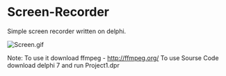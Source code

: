 # Screen-Recorder
Simple screen recorder written on delphi.

![Screen.gif](https://user-images.githubusercontent.com/66429886/144813248-c07527ae-342c-4e53-8f33-90bb880781eb.gif)

Note: To use it download ffmpeg - http://ffmpeg.org/
To use Sourse Code download delphi 7 and run Project1.dpr


